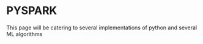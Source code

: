 # PYSPARK
This page will be catering to several implementations of python and several ML algorithms

